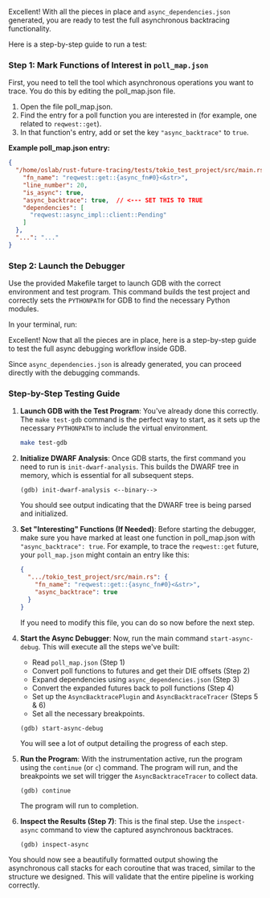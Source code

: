 Excellent! With all the pieces in place and `async_dependencies.json` generated, you are ready to test the full asynchronous backtracing functionality.

Here is a step-by-step guide to run a test:

### Step 1: Mark Functions of Interest in `poll_map.json`

First, you need to tell the tool which asynchronous operations you want to trace. You do this by editing the poll_map.json file.

1.  Open the file poll_map.json.
2.  Find the entry for a poll function you are interested in (for example, one related to `reqwest::get`).
3.  In that function's entry, add or set the key `"async_backtrace"` to `true`.

**Example poll_map.json entry:**

```json
{
  "/home/oslab/rust-future-tracing/tests/tokio_test_project/src/main.rs": {
    "fn_name": "reqwest::get::{async_fn#0}<&str>",
    "line_number": 20,
    "is_async": true,
    "async_backtrace": true,  // <--- SET THIS TO TRUE
    "dependencies": [
      "reqwest::async_impl::client::Pending"
    ]
  },
  "...": "..."
}
```

### Step 2: Launch the Debugger

Use the provided Makefile target to launch GDB with the correct environment and test program. This command builds the test project and correctly sets the `PYTHONPATH` for GDB to find the necessary Python modules.

In your terminal, run:

 Excellent! Now that all the pieces are in place, here is a step-by-step guide to test the full async debugging workflow inside GDB.

Since `async_dependencies.json` is already generated, you can proceed directly with the debugging commands.

### Step-by-Step Testing Guide

1.  **Launch GDB with the Test Program**:
    You've already done this correctly. The `make test-gdb` command is the perfect way to start, as it sets up the necessary `PYTHONPATH` to include the virtual environment.

    ```bash
    make test-gdb
    ```

2.  **Initialize DWARF Analysis**:
    Once GDB starts, the first command you need to run is `init-dwarf-analysis`. This builds the DWARF tree in memory, which is essential for all subsequent steps.

    ```gdb
    (gdb) init-dwarf-analysis <--binary-->
    ```
    You should see output indicating that the DWARF tree is being parsed and initialized.

3.  **Set "Interesting" Functions (If Needed)**:
    Before starting the debugger, make sure you have marked at least one function in poll_map.json with `"async_backtrace": true`. For example, to trace the `reqwest::get` future, your `poll_map.json` might contain an entry like this:

    ```json
    {
      ".../tokio_test_project/src/main.rs": {
        "fn_name": "reqwest::get::{async_fn#0}<&str>",
        "async_backtrace": true
      }
    }
    ```
    If you need to modify this file, you can do so now before the next step.

4.  **Start the Async Debugger**:
    Now, run the main command `start-async-debug`. This will execute all the steps we've built:
    *   Read `poll_map.json` (Step 1)
    *   Convert poll functions to futures and get their DIE offsets (Step 2)
    *   Expand dependencies using `async_dependencies.json` (Step 3)
    *   Convert the expanded futures back to poll functions (Step 4)
    *   Set up the `AsyncBacktracePlugin` and `AsyncBacktraceTracer` (Steps 5 & 6)
    *   Set all the necessary breakpoints.

    ```gdb
    (gdb) start-async-debug
    ```
    You will see a lot of output detailing the progress of each step.

5.  **Run the Program**:
    With the instrumentation active, run the program using the `continue` (or `c`) command. The program will run, and the breakpoints we set will trigger the `AsyncBacktraceTracer` to collect data.

    ```gdb
    (gdb) continue
    ```
    The program will run to completion.

6.  **Inspect the Results (Step 7)**:
    This is the final step. Use the `inspect-async` command to view the captured asynchronous backtraces.

    ```gdb
    (gdb) inspect-async
    ```

You should now see a beautifully formatted output showing the asynchronous call stacks for each coroutine that was traced, similar to the structure we designed. This will validate that the entire pipeline is working correctly.
